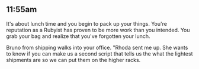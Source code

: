 ## 11:55am

It's about lunch time and you begin to pack up your things. You're reputation as a Rubyist has proven to be more work than you intended. You grab your bag and realize that you've forgotten your lunch.

Bruno from shipping walks into your office. "Rhoda sent me up. She wants to know if you can make us a second script that tells us the what the lightest shipments are so we can put them on the higher racks.